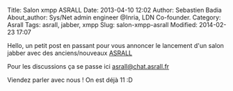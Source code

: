 Title: Salon xmpp ASRALL
Date: 2013-04-10 12:02
Author: Sebastien Badia
About_author: Sys/Net admin engineer @Inria, LDN Co-founder.
Category: Asrall
Tags: asrall, jabber, xmpp
Slug: salon-xmpp-asrall
Modified: 2014-02-23 17:07

Hello, un petit post en passant pour vous annoncer le lancement d'un salon jabber avec des anciens/nouveaux [ASRALL](http://asrall.fr/)

Pour les discussions ça se passe ici [asrall@chat.asrall.fr](xmpp://asrall@chat.asrall.fr)

Viendez parler avec nous ! On est déjà 11 :D
